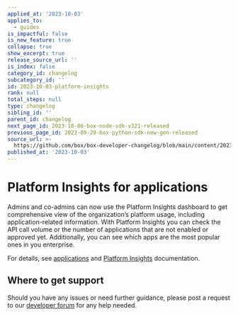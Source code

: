```yaml
---
applied_at: '2023-10-03'
applies_to:
  - guides
is_impactful: false
is_new_feature: true
collapse: true
show_excerpt: true
release_source_url: ''
is_index: false
category_id: changelog
subcategory_id: ''
id: 2023-10-03-platform-insights
rank: null
total_steps: null
type: changelog
sibling_id: ''
parent_id: changelog
next_page_id: 2023-10-06-box-node-sdk-v321-released
previous_page_id: 2023-09-29-box-python-sdk-new-gen-released
source_url: >-
  https://github.com/box/box-developer-changelog/blob/main/content/2023/10-03-platform-insights.md
published_at: '2023-10-03'
---
```

# Platform Insights for applications

Admins and co-admins can now use the Platform Insights dashboard to get comprehensive view of the organization’s platform usage,
including application-related information.
With Platform Insights you can check the API call volume or the number of applications that are not enabled or approved yet.
Additionally, you can see which apps are the most popular ones in you enterprise.

For details, see [applications][1] and [Platform Insights][2] documentation.
<!-- more -->

## Where to get support

Should you have any issues or need further guidance, please post a request to our [developer forum][3] for any help needed.


[1]: g://applications
[2]: https://support.box.com/hc/en-us/articles/20738406915219-Platform-Insights
[3]: https://forum.box.com/